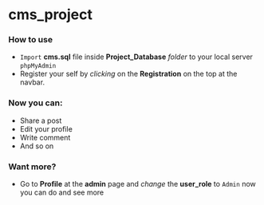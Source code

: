# cms_project
### How to use
- `Import` **cms.sql** file inside **Project_Database** _folder_ to your local server `phpMyAdmin`
- Register your self by _clicking_ on the **Registration** on the top at the navbar.
### Now you can:
- Share a post
- Edit your profile
- Write comment
- And so on

### Want more?
- Go to **Profile** at the **admin** page and _change_ the **user_role** to `Admin`
now you can do and see more
